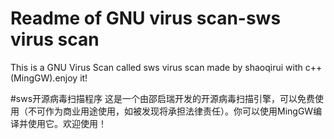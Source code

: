 # Readme of GNU virus scan-sws virus scan
This is a GNU Virus Scan called sws virus scan made by shaoqirui with c++(MingGW).enjoy it!

#sws开源病毒扫描程序
这是一个由邵启瑞开发的开源病毒扫描引擎，可以免费使用（不可作为商业用途使用，如被发现将承担法律责任）。你可以使用MingGW编译并使用它。欢迎使用！
